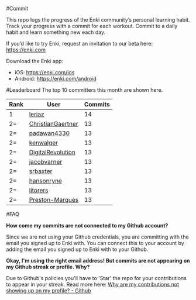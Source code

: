 #Commit

This repo logs the progress of the Enki community’s personal learning habit. Track your progress with a commit for each workout. Commit to a daily habit and learn something new each day.

If you’d like to try Enki, request an invitation to our beta here: https://enki.com

Download the Enki app: 
 - iOS: https://enki.com/ios
 - Android: https://enki.com/android

#Leaderboard
The top 10 committers this month are shown here.

| Rank | User | Commits |
|------|------|---------|
|1|[leriaz](https://github.com/leriaz)|14|
|2=|[ChristianGaertner](https://github.com/ChristianGaertner)|13|
|2=|[padawan4330](https://github.com/padawan4330)|13|
|2=|[kenwalger](https://github.com/kenwalger)|13|
|2=|[DigitalRevolution](https://github.com/DigitalRevolution)|13|
|2=|[jacobvarner](https://github.com/jacobvarner)|13|
|2=|[srbaxter](https://github.com/srbaxter)|13|
|2=|[hansonryne](https://github.com/hansonryne)|13|
|2=|[litorers](https://github.com/litorers)|13|
|2=|[Preston-Marques](https://github.com/Preston-Marques)|13|

#FAQ

**How come my commits are not connected to my Github account?**

Since we are not using your Github credentials, you are committing with the email you signed up to Enki with. You can connect this to your account by adding the email you signed up to Enki with to your Github.

**Okay, I'm using the right email address! But commits are not appearing on my Github streak or profile. Why?**

Due to Github's policies you'll have to 'Star' the repo for your contributions to appear in your streak. Read more here: [Why are my contributions not showing up on my profile? - Github](https://help.github.com/articles/why-are-my-contributions-not-showing-up-on-my-profile/)
